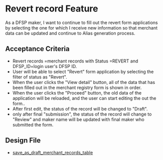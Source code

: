 # Revert record Feature

As a DFSP maker, I want to continue to fill out the revert form applications by selecting the one for which I receive new information so that merchant data can be updated and continue to Alias generation process. 

## Acceptance Criteria

* Revert records =merchant records with Status =REVERT and DFSP_ID=login user's DFSP ID.
* User will be able to select "Revert" form application by selecting the filter of status as "Revert".
* When the user clicks the "View detail" button, all of the data that has been filled out in the merchant registry form is shown in order.
* When the user clicks the "Proceed" button, the old data of the application will be reloaded, and the user can start editing the out the form..
* After first edit, the status of the record will be changed to "Draft".
* only after final "submission", the status of the record will change to "Review" and maker name will be updated with final maker who submitted the form. 

## Design File

* [save_as_draft_merchant_records_table](https://www.figma.com/proto/sEFusJJ4pQedgXvfRixE7b/Merchant-Registry-Prototype?page-id=1435%3A7881&type=design&node-id=1865-10059&viewport=417%2C2269%2C0.3&t=JLfMpLlDsQxIs2Um-1&scaling=scale-down&starting-point-node-id=1865%3A10059&show-proto-sidebar=1)